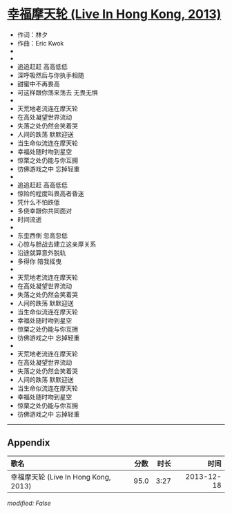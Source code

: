 # [幸福摩天轮 (Live In Hong Kong, 2013)](https://music.163.com/song?id=28160877)

* 作词：林夕
* 作曲：Eric Kwok
*
*
* 追追赶赶 高高低低
* 深呼吸然后与你执手相随
* 甜蜜中不再畏高
* 可这样跟你荡来荡去 无畏无惧
* 
* 天荒地老流连在摩天轮
* 在高处凝望世界流动
* 失落之处仍然会笑着哭
* 人间的跌荡 默默迎送
* 当生命似流连在摩天轮
* 幸福处随时吻到星空
* 惊栗之处仍能与你互拥
* 彷佛游戏之中 忘掉轻重
* 
* 追追赶赶 高高低低
* 惊险的程度叫畏高者昏迷
* 凭什么不怕跌低
* 多侥幸跟你共同面对
* 时间流逝
* 
* 东歪西倒 忽高忽低
* 心惊与胆战去建立这亲厚关系
* 沿途就算意外脱轨
* 多得你 陪我摇曳
* 
* 天荒地老流连在摩天轮
* 在高处凝望世界流动
* 失落之处仍然会笑着哭
* 人间的跌荡 默默迎送
* 当生命似流连在摩天轮
* 幸福处随时吻到星空
* 惊栗之处仍能与你互拥
* 彷佛游戏之中 忘掉轻重
* 
* 天荒地老流连在摩天轮
* 在高处凝望世界流动
* 失落之处仍然会笑着哭
* 人间的跌荡 默默迎送
* 当生命似流连在摩天轮
* 幸福处随时吻到星空
* 惊栗之处仍能与你互拥
* 彷佛游戏之中 忘掉轻重


---

## Appendix

|歌名|分数|时长|时间|
|:---|:---:|---:|---:|
|幸福摩天轮 (Live In Hong Kong, 2013)|95.0|3:27|2013-12-18

*modified: False*